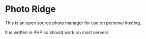 # Photo Ridge

This is an open source photo manager for use on personal hosting.

It is written in PHP so should work on most servers.


